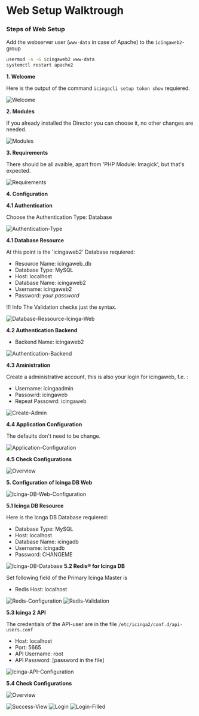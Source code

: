 # Web Setup Walktrough
### Steps of Web Setup



Add the webserver user (`www-data` in case of Apache) to the `icingaweb2`-group

```bash
usermod -a -G icingaweb2 www-data
systemctl restart apache2
```

**1. Welcome**

Here is the output of the command `icingacli setup token show` requiered.

![Welcome](img/web/00-welcome-to-webconfiguration.png)

**2. Modules**

If you already installed the Director you can choose it, no other changes are needed.

![Modules](img/web/01-choose-modules.png)

**3. Requirements**

There should be all avaible, apart from 'PHP Module: Imagick', but that's expected.

![Requirements](img/web/02-requirements.png)

**4. Configuration**


**4.1 Authentication**

Choose the Authentication Type: Database

![Authentication-Type](img/web/03-authentication-type-database.png)

**4.1 Database Resource**

At this point is the 'icingaweb2' Database requiered:

- Resource Name: icingaweb_db
- Database Type: MySQL
- Host: localhost
- Database Name: icingaweb2
- Username: icingaweb2
- Password: *your password*

!!! Info
    The Validation checks just the syntax.

![Database-Ressource-Icinga-Web](img/web/04-icinga-web-database.png)

**4.2 Authentication Backend**

- Backend Name: icingaweb2

![Authentication-Backend](img/web/05-authentication-backend.png)

**4.3 Aministration**

Create a administrative account, this is also your login for icingaweb, f.e. :

- Username: icingaadmin
- Passowrd: icingaweb
- Repeat Passowrd: icingaweb

![Create-Admin](img/web/06-create-admin-account.png)

**4.4 Application Configuration**

The defaults don't need to be change.

![Application-Configuration](img/web/07-application-configuration.png)

**4.5 Check Configurations**

![Overview](img/web/08-configurration-overview.png)

**5. Configuration of Icinga DB Web**

![Icinga-DB-Web-Configuration](img/web/09-icinga-db-web-configuration.png)

**5.1 Icinga DB Resource**

Here is the Icnga DB Database requiered:

- Database Type: MySQL 
- Host: localhost
- Database Name: icingadb
- Username: icingadb
- Password: CHANGEME

![Icinga-DB-Database](img/web/10-icinga-db-database.png
)
**5.2 Redis® for Icinga DB**

Set following field of the Primary Icinga Master is
- Redis Host: localhost

![Redis-Configuration](img/web/11-redis-configuration.png)
![Redis-Validation](img/web/12-redis-validation.png)


**5.3 Icinga 2 API**

The credentials of the API-user are in the file `/etc/icinga2/conf.d/api-users.conf`

- Host: localhost
- Port: 5665
- API Username: root
- API Password: [password in the file]

![Icinga-API-Configuration](img/web/13-icinga-api-configuration.png)

**5.4 Check Configurations**

![Overview](img/web/14-configuration-overview-2.png)

![Success-View](img/web/15-success-view.png)
![Login](img/web/16-login-page.png)
![Login-Filled](img/web/17-admin-login.png)